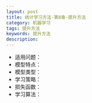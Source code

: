```yaml
---
layout: post
title: 统计学习方法-第8章-提升方法
category: 机器学习
tags: 提升方法
keywords: 提升方法
description:
---
```


- 适用问题：
- 模型特点：
- 模型类型：
- 学习策略：
- 损失函数：
- 学习算法：